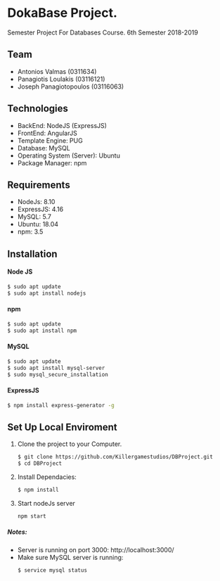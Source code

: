 # DokaBase Project.

Semester Project For Databases Course.
6th Semester 2018-2019

## Team
  - Antonios Valmas (0311634)
  - Panagiotis Loulakis (03116121)
  - Joseph Panagiotopoulos (03116063)

## Technologies
  - BackEnd: NodeJS (ExpressJS)
  - FrontEnd: AngularJS
  - Template Engine: PUG
  - Database: MySQL
  - Operating System (Server): Ubuntu 
  - Package Manager: npm

## Requirements
- NodeJs: 8.10
- ExpressJS: 4.16
- MySQL: 5.7
- Ubuntu: 18.04
- npm: 3.5

## Installation
#### Node JS
```sh
$ sudo apt update
$ sudo apt install nodejs
```

#### npm
```sh
$ sudo apt update
$ sudo apt install npm
```

#### MySQL
```sh
$ sudo apt update
$ sudo apt install mysql-server
$ sudo mysql_secure_installation
```

#### ExpressJS
```sh
$ npm install express-generator -g
```

## Set Up Local Enviroment
1. Clone the project to your Computer.
    ```sh
    $ git clone https://github.com/Killergamestudios/DBProject.git
    $ cd DBProject
    ```
2. Install Dependacies:
    ```sh
    $ npm install 
    ```
3. Start nodeJs server
    ```sh
    npm start
    ```
##### Notes:
- Server is running on port 3000: http://localhost:3000/
- Make sure MySQL server is running:
    ```sh    
    $ service mysql status 
    ```